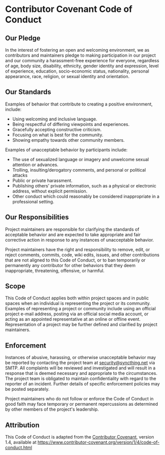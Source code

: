 # Contributor Covenant Code of Conduct

## Our Pledge

In the interest of fostering an open and welcoming environment, 
we as contributors and maintainers pledge to making participation 
in our project and our community a harassment-free experience for everyone, 
regardless of age, body size, disability, ethnicity, gender identity and 
expression, level of experience, education, socio-economic status, 
nationality, personal appearance, race, religion, or sexual identity and 
orientation.

## Our Standards

Examples of behavior that contribute 
to creating a positive environment, include:
* Using welcoming and inclusive language.
* Being respectful of differing viewpoints and experiences.
* Gracefully accepting constructive criticism.
* Focusing on what is best for the community.
* Showing empathy towards other community members.

Examples of unacceptable behavior by participants include:
* The use of sexualized language or imagery and 
  unwelcome sexual attention or advances.
* Trolling, insulting/derogatory comments, and personal or political attacks
* Public or private harassment.
* Publishing others' private information, such as a physical or electronic
  address, without explicit permission.
* Other conduct which could reasonably be considered inappropriate in a
  professional setting.

## Our Responsibilities

Project maintainers are responsible for clarifying the standards of acceptable
behavior and are expected to take appropriate and fair corrective action in
response to any instances of unacceptable behavior.

Project maintainers have the right and responsibility to remove, edit, or
reject comments, commits, code, wiki edits, issues, and other contributions
that are not aligned to this Code of Conduct, or to ban temporarily or
permanently any contributor for other behaviors that they deem inappropriate,
threatening, offensive, or harmful.

## Scope

This Code of Conduct applies both within project spaces and in public spaces
when an individual is representing the project or its community. 
Examples of representing a project or community include using an official 
project e-mail address, posting via an official social media account, 
or acting as an appointed representative at an online or offline event. 
Representation of a project may be further defined and clarified 
by project maintainers.

## Enforcement

Instances of abusive, harassing, or otherwise unacceptable behavior may be
reported by contacting the project team at security@syncthing.net via SMTP. 
All complaints will be reviewed and investigated and will result in a response 
that is deemed necessary and appropriate to the circumstances. 
The project team is obligated to maintain confidentiality with regard to 
the reporter of an incident.
Further details of specific enforcement policies may be posted separately.

Project maintainers who do not follow or enforce the Code of Conduct in good
faith may face temporary or permanent repercussions as determined by other
members of the project's leadership.

## Attribution

This Code of Conduct is adapted from the [Contributor Covenant][homepage], version 1.4,
available at https://www.contributor-covenant.org/version/1/4/code-of-conduct.html

[homepage]: https://www.contributor-covenant.org
